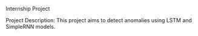 Internship Project

Project Description: This project aims to detect anomalies using LSTM and SimpleRNN models.
